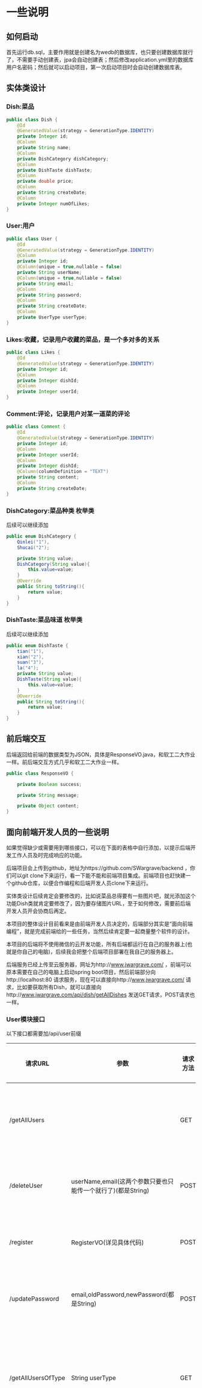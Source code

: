 # 一些说明

## 如何启动

首先运行db.sql，主要作用就是创建名为wedb的数据库，也只要创建数据库就行了，不需要手动创建表，jpa会自动创建表；然后修改application.yml里的数据库用户名密码；然后就可以启动项目，第一次启动项目时会自动创建数据库表。

## 实体类设计

### Dish:菜品

```java
public class Dish {
    @Id
    @GeneratedValue(strategy = GenerationType.IDENTITY)
    private Integer id;
    @Column
    private String name;
    @Column
    private DishCategory dishCategory;
    @Column
    private DishTaste dishTaste;
    @Column
    private double price;
    @Column
    private String createDate;
    @Column
    private Integer numOfLikes;
}
```

### User:用户

```java
public class User {
    @Id
    @GeneratedValue(strategy = GenerationType.IDENTITY)
    @Column
    private Integer id;
    @Column(unique = true,nullable = false)
    private String userName;
    @Column(unique = true,nullable = false)
    private String email;
    @Column
    private String password;
    @Column
    private String createDate;
    @Column
    private UserType userType;
}
```

### Likes:收藏，记录用户收藏的菜品，是一个多对多的关系

```java
public class Likes {
    @Id
    @GeneratedValue(strategy = GenerationType.IDENTITY)
    private Integer id;
    @Column
    private Integer dishId;
    @Column
    private Integer userId;
}
```

### Comment:评论，记录用户对某一道菜的评论

```java
public class Comment {
    @Id
    @GeneratedValue(strategy = GenerationType.IDENTITY)
    private Integer id;
    @Column
    private Integer userId;
    @Column
    private Integer dishId;
    @Column(columnDefinition = "TEXT")
    private String content;
    @Column
    private String createDate;
}
```

### DishCategory:菜品种类 枚举类

后续可以继续添加

```java
public enum DishCategory {
    Qinlei("1"),
    Shucai("2");

    private String value;
    DishCategory(String value){
        this.value=value;
    }
    @Override
    public String toString(){
        return value;
    }
}
```

### DishTaste:菜品味道 枚举类

后续可以继续添加

```java
public enum DishTaste {
    tian("1"),
    xian("2"),
    suan("3"),
    la("4");
    private String value;
    DishTaste(String value){
        this.value=value;
    }
    @Override
    public String toString(){
        return value;
    }
}
```

## 前后端交互

后端返回给前端的数据类型为JSON，具体是ResponseVO.java，和软工二大作业一样。前后端交互方式几乎和软工二大作业一样。

```java
public class ResponseVO {

    private Boolean success;

    private String message;

    private Object content;
}
```

## 面向前端开发人员的一些说明

如果觉得缺少或需要用到哪些接口，可以在下面的表格中自行添加，以提示后端开发工作人员及时完成响应的功能。

后端项目会上传到github，地址为https://github.com/SWargrave/backend ，你们可以git clone下来运行，看一下能不能和前端项目集成。前端项目也赶快建一个github仓库，以便合作编程和后端开发人员clone下来运行。

实体类设计后续肯定会要修改的，比如说菜品总得要有一些图片吧，就光添加这个功能Dish类就肯定要修改了，因为要存储图片URL，至于如何修改，需要前后端开发人员开会协商后再定。

本项目的整体设计目前看来是由前端开发人员决定的，后端部分其实是“面向前端编程”，就是完成前端给的一些任务，当然后续肯定要一起商量整个软件的设计。

本项目的后端将不使用微信的云开发功能，所有后端都运行在自己的服务器上(也就是你自己的电脑)，后续我会把整个后端项目部署在我自己的服务器上。

后端服务已经上传至云服务器，网址为http://www.jwargrave.com/ ，前端可以原本需要在自己的电脑上启动spring boot项目，然后前端部分向http://localhost:80 请求服务，现在可以直接向http://www.jwargrave.com/ 请求，比如要获取所有Dish，就可以直接向http://www.jwargrave.com/api/dish/getAllDishes 发送GET请求，POST请求也一样。

### User模块接口

以下接口都需要加/api/user前缀

| 请求URL            | 参数                                                         | 请求方法 | 作用                   | 返回值ResponseVO的一些说明 | 是否完成 |
| ------------------ | ------------------------------------------------------------ | -------- | ---------------------- | -------------------------- | -------- |
| /getAllUsers       |                                                              | GET      | 返回所有用户列表       | content类型为List<User>    | 是       |
| /deleteUser        | userName,email(这两个参数只要也只能传一个就行了)(都是String) | POST     | 删除一个用户           | content类型为String        | 是       |
| /register          | RegisterVO(详见具体代码)                                     | POST     | 注册一个用户           | content类型为String        | 是       |
| /updatePassword    | email,oldPassword,newPassword(都是String)                    | POST     | 更新用户密码           | content类型为String        | 是       |
| /getAllUsersOfType | String userType                                              | GET      | 获取某种类型的所有用户 | content类型为List<User>    | 是       |
|                    |                                                              |          |                        |                            |          |
|                    |                                                              |          |                        |                            |          |
|                    |                                                              |          |                        |                            |          |
|                    |                                                              |          |                        |                            |          |
|                    |                                                              |          |                        |                            |          |
|                    |                                                              |          |                        |                            |          |
|                    |                                                              |          |                        |                            |          |
|                    |                                                              |          |                        |                            |          |
|                    |                                                              |          |                        |                            |          |
|                    |                                                              |          |                        |                            |          |
|                    |                                                              |          |                        |                            |          |
|                    |                                                              |          |                        |                            |          |
|                    |                                                              |          |                        |                            |          |
|                    |                                                              |          |                        |                            |          |
|                    |                                                              |          |                        |                            |          |
|                    |                                                              |          |                        |                            |          |
|                    |                                                              |          |                        |                            |          |
|                    |                                                              |          |                        |                            |          |
|                    |                                                              |          |                        |                            |          |
|                    |                                                              |          |                        |                            |          |
|                    |                                                              |          |                        |                            |          |
|                    |                                                              |          |                        |                            |          |
|                    |                                                              |          |                        |                            |          |
|                    |                                                              |          |                        |                            |          |

### Dish模块接口

以下接口都需要加/api/dish前缀

| 请求URL                       | 参数                         | 请求方法 | 作用                                                         | 返回值ResponseVO的一些说明 | 是否完成 |
| ----------------------------- | ---------------------------- | -------- | ------------------------------------------------------------ | -------------------------- | -------- |
| /getAllDishes                 |                              | GET      | 获取所有菜品                                                 | content类型为List<Dish>    | 是       |
| /getDishById                  | 菜品id(Integer)              | GET      | 根据菜品id获得相应的菜品                                     | content类型为Dish          | 是       |
| /getDishByName                | name(String)                 | GET      | 根据菜品名称获得相应的菜品列表(因为可能有菜品重名)           | content类型为List<Dish>    | 是       |
| /getDishByCategory            | category(String)             | GET      | 根据菜品类型获得相应的菜品列表                               | content类型为List<Dish>    | 是       |
| /getDishByTaste               | taste(String)                | GET      | 根据菜品味道获得相应的菜品列表                               | content类型为List<Dish>    | 是       |
| /addDish                      | DishVO(详见代码)             | POST     | 添加一种菜品                                                 | content为String            | 是       |
| /deleteDish                   | dishId(Integer)              | POST     | 删除一种菜品                                                 | content为String            | 是       |
| /getAllDishesSortByNumOfLikes | String category,String taste | GET      | 获取特定种类、特定味道的菜品列表，并按收藏人数降序排列，种类和味道这两个参数都不是必须的，如不传某个参数，则不会对才参数进行过滤。 | content为List<Dish>        | 是       |
|                               |                              |          |                                                              |                            |          |
|                               |                              |          |                                                              |                            |          |
|                               |                              |          |                                                              |                            |          |
|                               |                              |          |                                                              |                            |          |
|                               |                              |          |                                                              |                            |          |
|                               |                              |          |                                                              |                            |          |
|                               |                              |          |                                                              |                            |          |
|                               |                              |          |                                                              |                            |          |
|                               |                              |          |                                                              |                            |          |
|                               |                              |          |                                                              |                            |          |
|                               |                              |          |                                                              |                            |          |
|                               |                              |          |                                                              |                            |          |
|                               |                              |          |                                                              |                            |          |
|                               |                              |          |                                                              |                            |          |
|                               |                              |          |                                                              |                            |          |
|                               |                              |          |                                                              |                            |          |
|                               |                              |          |                                                              |                            |          |
|                               |                              |          |                                                              |                            |          |
|                               |                              |          |                                                              |                            |          |
|                               |                              |          |                                                              |                            |          |
|                               |                              |          |                                                              |                            |          |

### Likes模块接口

以下接口都需要加/api/likes前缀

| 请求URL                 | 参数                    | 请求方法 | 作用                       | 返回值ResponseVO的一些说明 | 是否完成 |
| ----------------------- | ----------------------- | -------- | -------------------------- | -------------------------- | -------- |
| /addLike                | userId，dishId(Integer) | POST     | 用户添加某一道菜到收藏夹   | content类型为String        | 是       |
| /deleteLike             | userId,dishId(Integer)  | POST     | 用户取消收藏某一道菜       | content类型为String        | 是       |
| /getAllLikeDishesOfUser | userId(Integer)         | GET      | 获取某个用户的所有收藏的菜 | content类型为List<Dish>    | 是       |
| /getAllLikeUsersOfDish  | dishId(Integer)         | GET      | 获取收藏某道菜的所有用户   | content类型为List<User>    | 是       |
|                         |                         |          |                            |                            |          |
|                         |                         |          |                            |                            |          |
|                         |                         |          |                            |                            |          |
|                         |                         |          |                            |                            |          |
|                         |                         |          |                            |                            |          |
|                         |                         |          |                            |                            |          |
|                         |                         |          |                            |                            |          |
|                         |                         |          |                            |                            |          |
|                         |                         |          |                            |                            |          |
|                         |                         |          |                            |                            |          |
|                         |                         |          |                            |                            |          |
|                         |                         |          |                            |                            |          |
|                         |                         |          |                            |                            |          |
|                         |                         |          |                            |                            |          |
|                         |                         |          |                            |                            |          |
|                         |                         |          |                            |                            |          |
|                         |                         |          |                            |                            |          |
|                         |                         |          |                            |                            |          |
|                         |                         |          |                            |                            |          |
|                         |                         |          |                            |                            |          |
|                         |                         |          |                            |                            |          |
|                         |                         |          |                            |                            |          |
|                         |                         |          |                            |                            |          |
|                         |                         |          |                            |                            |          |
|                         |                         |          |                            |                            |          |

### Comment模块接口

以下接口都需要加/api/comment前缀

| 请求URL                         | 参数                    | 请求方法 | 作用                             | 返回值ResponseVO的一些说明 | 是否完成 |
| ------------------------------- | ----------------------- | -------- | -------------------------------- | -------------------------- | -------- |
| /addComment                     | CommentVO(详见具体代码) | POST     | 添加一条评论                     | content类型为String        | 是       |
| /deleteOneCommentById           | id                      | POST     | 删除一条评论                     | content类型为String        | 是       |
| /deleteCommentByUserIdAndDishId | userId,dishId           | POST     | 删除某个用户在某道菜下的所有评论 | content类型为String        | 是       |
| /deleteAllCommentOfUser         | userId                  | POST     | 删除某个用户的所有评论           | content类型为String        | 是       |
| /deleteAllCommentOfDish         | dishId                  | POST     | 删除某道菜的所有评论             | content类型为String        | 是       |
| /getAllCommentOfUser            | userId                  | GET      | 获取某个用户的所有评论           | content类型为List<Comment> | 是       |
| /getAllCommentOfDish            | dishId                  | GET      | 获取某道菜的所有评论             | content类型为List<Comment> | 是       |
| /getCommentByUserIdAndDishId    | userId,dishId           | GET      | 获取某个用户在某道菜下的所有评论 | content类型为List<Comment> | 是       |
|                                 |                         |          |                                  |                            |          |
|                                 |                         |          |                                  |                            |          |
|                                 |                         |          |                                  |                            |          |



## 面向后端开发人员的一些说明

### 数据访问层的框架说明

软工二大作业采用了MyBatis框架，而这里使用的是Spring Boot Jpa框架，个人认为Jpa比MyBatis更加简单好用，不需要手动创建数据库表，只需要写好java实体类，jpa会自动执行创建表的SQL语句，我们只要把数据库建好就行了，其次是jpa不需要写繁琐的xml映射文件，jpa本身就有许多方法可以直接调用，只有当觉得不够用时才需要自己写，关于jpa可以自己上网搜索Spring Boot jpa，很快就能入门。

jpa里的dao层相当于MyBatis项目里的mapper层，如此项目里的UserDao的作用就相当于软工二大作业里面的UserMapper(好像应该是AccountMapper)，其实也不一定要命名成UserDao，命名成UserMapper也完全一样。

### 开发流程

后端开发其实大部分时间都花在了对数据库的增删改查上面，很多高级的功能也只不过是高级一点的增删改查而已(个人观点)，所以当有一个新需求时，首先看一下该需求对应的dao层有没有我们想要的功能，如果没有，再自行添加，其次再看service层，最后是controller层；比如说，我要添加一个更新用户密码的功能（因为该功能比较简单，dao、service、controller几乎都是直接调用上一层的语句，自己本身好像什么事都没做，但情况要是复杂的话就不是这样了），首先要看UserDao.java下有没有这个功能，因为UserDao继承自JpaRepository，所以即使你一行代码也不写，就有很多接口可供调用，在这里我就自己写了一个updatePassword方法（也许这个功能jpa本来就有了，但是我懒得去查，就自己写了一下，因为也不是很复杂），写完之后再在UserService和UserServiceImpl添加响应的方法，并利用UserDao里的方法完成相应的功能，最后在UserController里面添加updatePassword方法，并借助UserService来实现。

当有一个新的需求出现时，开发流程几乎和上述一样；这样的不同的后端开发人员可以相对独立的完成一些功能点。

添加、修改、删除接口时都需要及时修改上面的表格，及时通知前端开发人员。

### 合作编程

我会把所有代码上传到GitHub，地址为https://github.com/SWargrave/backend ，你们点击Fork，然后会在你们的账户下创建一个这个仓库的拷贝，然后git clone你们拷贝到自己账户下的仓库到本地电脑，然后完成开发，然后push到远程仓库(这个仓库还是你们自己账户下的，就是你们Fork过去的)，然后再到https://github.com/SWargrave/backend 界面，点击New pull request，就可以把你们的修改合并到我的仓库。（整个工作流程其实和软工二大作业也差不多）

![image.png](https://i.loli.net/2020/06/09/tI9gEPyuZrQwADN.png)

### 其他的一些说明

TestController.java和templates文件夹下的一些html文件不会在实际的项目中使用，只是用来给后端开发人员测试而已。

其他一些后续可能会用到的东西：

1. MailServiceImpl

```java
@Component
public class MailServiceImpl {
    @Resource
    private JavaMailSender javaMailSender;
    @Value("${spring.mail.username}")
    private String from;
    public void sendMail(String to,String subject,String text){
        SimpleMailMessage message=new SimpleMailMessage();
        message.setFrom(from);
        message.setTo(to);
        message.setSubject(subject);
        message.setText(text);
        javaMailSender.send(message);
    }
}
```

这个类可以向指定邮箱发送指定内容，可能应用场景：注册时或找回密码时验证邮箱。

2. CaptchaUtilController

```java
@RestController
@RequestMapping("/api/captcha")
public class CaptchaUtilController {
    @GetMapping("/getOneCaptcha")
    public void getOneCaptcha(HttpServletRequest httpServletRequest, HttpServletResponse httpServletResponse) throws IOException {
        CaptchaUtil vc = new CaptchaUtil();
        BufferedImage image = vc.getImage();
        String text = vc.getText();
        HttpSession httpSession = httpServletRequest.getSession();
        httpSession.setAttribute("captchaCode", text);
        CaptchaUtil.output(image, httpServletResponse.getOutputStream());
        System.out.println(text);
    }
}
```

该类可以生成图形验证码，如下图所示，可能应用场景：登录时需要用户输入图形验证码。

![getOneCaptcha.jpg](https://i.loli.net/2020/06/09/TOvW1DXfhKmejgY.jpg)

3. UploadUtil

```java
public class UploadUtil {
    private static final String ACCESS_KEY="ZPeyXAYzF-S_98CMqEpJxkVZQG4VFK5_3svLyn9E";
    private static final String SECRET_KEY="bz9CO0Ujvm8i5ufaAxesI01OFCu0WnRqa8ZEg4LW";
    //    private static final String DOMAIN="http://qb876xjwm.bkt.clouddn.com";
    private static final String DOMAIN="http://file.jwargrave.com";
    private static final String BUCKET_NAME="jwargrave";
    public static String uploadFile(FileInputStream file, String key) {
        Configuration cfg = new Configuration(Zone.zone0());
        UploadManager uploadManager = new UploadManager(cfg);
        try {
            Auth auth = Auth.create(ACCESS_KEY, SECRET_KEY);
            String upToken = auth.uploadToken(BUCKET_NAME);
            try {
                Response response = uploadManager.put(file, key, upToken, null, null);
                DefaultPutRet putRet = new Gson().fromJson(response.bodyString(), DefaultPutRet.class);
                return DOMAIN + "/" + putRet.key;
            } catch (QiniuException ex) {
                Response r = ex.response;
                System.err.println(r.toString());
                try {
                    System.err.println(r.bodyString());
                } catch (QiniuException ignored) {
                }
            }
        } catch (Exception e) {
            e.printStackTrace();
        }
        return "";
    }
}
```

用于上传文件，可能应用场景：菜品图片上传、用户头像上传等。